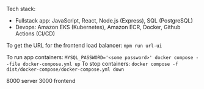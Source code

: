 Tech stack:

- Fullstack app: JavaScript, React, Node.js (Express), SQL (PostgreSQL)
- Devops: Amazon EKS (Kubernetes), Amazon ECR, Docker, Github Actions (CI/CD)



To get the URL for the frontend load balancer: `npm run url-ui`

To run app containers: `MYSQL_PASSWORD='<some password>' docker compose --file docker-compose.yml up`
To stop containers: `docker compose -f dist/docker-compose/docker-compose.yml down`


8000 server
3000 frontend


